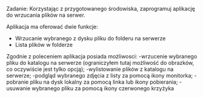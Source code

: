 Zadanie:
Korzystając z przygotowanego środowiska, zaprogramuj aplikację do wrzucania plików na serwer.

Aplikacja ma oferować dwie funkcje:

- Wrzucanie wybranego z dysku pliku do folderu na serwerze
- Lista plików w folderze

Zgodnie z poleceniem aplikacja posiada możliwosci:
-wrzucenie wybranego pliku do katalogu na serwerze (ograniczyłem tutaj możliwość do obrazków, co oczywiście jest tylko opcją);
-wylistowanie plików z katalogu na serwerze;
-podgląd wybranego zdjęcia z listy za pomocą ikony monitorka;
-pobranie pliku na dysk lokalny za pomocą linka lub ikony pobierania;
-usuwanie wybranego pliku za pomocą ikony czerwonego krzyżyka

